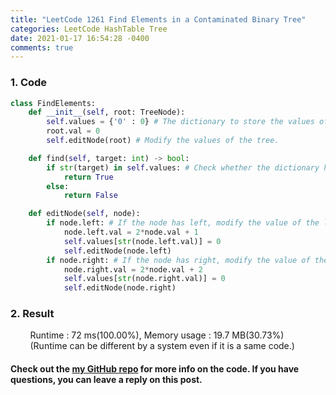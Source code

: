 ```yaml
---
title: "LeetCode 1261 Find Elements in a Contaminated Binary Tree"
categories: LeetCode HashTable Tree
date: 2021-01-17 16:54:28 -0400
comments: true
---
```


### 1. Code
```python
class FindElements:
    def __init__(self, root: TreeNode):
        self.values = {'0' : 0} # The dictionary to store the values of the modified tree.
        root.val = 0
        self.editNode(root) # Modify the values of the tree.

    def find(self, target: int) -> bool:
        if str(target) in self.values: # Check whether the dictionary has a value or not.
            return True
        else:
            return False

    def editNode(self, node):
        if node.left: # If the node has left, modify the value of the left node and save it in the dictionary.
            node.left.val = 2*node.val + 1
            self.values[str(node.left.val)] = 0
            self.editNode(node.left)
        if node.right: # If the node has right, modify the value of the right node and save it in the dictionary.
            node.right.val = 2*node.val + 2
            self.values[str(node.right.val)] = 0
            self.editNode(node.right)
```

### 2. Result
&nbsp;&nbsp;&nbsp;&nbsp;&nbsp;&nbsp;&nbsp;&nbsp;Runtime : 72 ms(100.00%), Memory usage : 19.7 MB(30.73%)  
&nbsp;&nbsp;&nbsp;&nbsp;&nbsp;&nbsp;&nbsp;&nbsp;(Runtime can be different by a system even if it is a same code.)

#### Check out the [my GitHub repo][hyuk-gh] for more info on the code. If you have questions, you can leave a reply on this post.
[hyuk-gh]: https://github.com/dlgur1994/StudyAlgorithms
